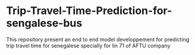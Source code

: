 # Trip-Travel-Time-Prediction-for-sengalese-bus

This repository present an end to end model developpement for predicting trip travel time for senegalese specially for lin 71 of AFTU company
